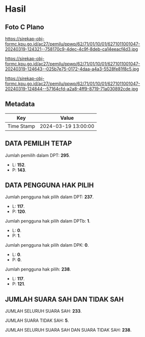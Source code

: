 # Hasil

## Foto C Plano

https://sirekap-obj-formc.kpu.go.id/ac27/pemilu/ppwp/62/71/01/10/01/6271011001047-20240319-124321--758170c9-4dec-4c9f-8deb-ca14eeacf4d3.jpg

https://sirekap-obj-formc.kpu.go.id/ac27/pemilu/ppwp/62/71/01/10/01/6271011001047-20240319-124643--025b7e75-0172-4daa-a4a3-5528fe81f8c5.jpg

https://sirekap-obj-formc.kpu.go.id/ac27/pemilu/ppwp/62/71/01/10/01/6271011001047-20240319-124844--57164cfd-a2a8-4ff9-8719-71a030892cde.jpg


## Metadata

| Key        | Value               |
| ---------- | ------------------- |
| Time Stamp | 2024-03-19 13:00:00 |


## DATA PEMILIH TETAP

Jumlah pemilih dalam DPT: **295**.
 * L: **152**.
 * P: **143**.

## DATA PENGGUNA HAK PILIH

Jumlah pengguna hak pilih dalam DPT: **237**.
 * L: **117**.
 * P: **120**.

Jumlah pengguna hak pilih dalam DPTb: **1**.
 * L: **0**.
 * P: **1**.

Jumlah pengguna hak pilih dalam DPK: **0**.
 * L: **0**.
 * P: **0**.

Jumlah pengguna hak pilih: **238**.
 * L: **117**.
 * P: **121**.

## JUMLAH SUARA SAH DAN TIDAK SAH

JUMLAH SELURUH SUARA SAH: **233**.

JUMLAH SUARA TIDAK SAH: **5**.

JUMLAH SELURUH SUARA SAH DAN SUARA TIDAK SAH: **238**.


